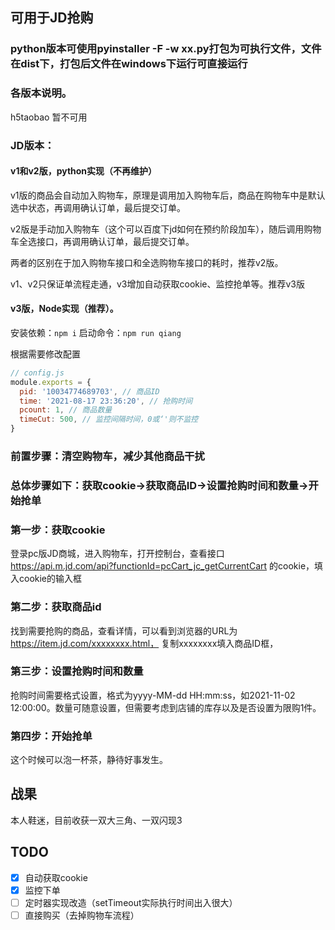 ## 可用于JD抢购

### python版本可使用pyinstaller -F -w xx.py打包为可执行文件，文件在dist下，打包后文件在windows下运行可直接运行

### 各版本说明。
h5taobao 暂不可用

### JD版本：

#### v1和v2版，python实现（不再维护）
v1版的商品会自动加入购物车，原理是调用加入购物车后，商品在购物车中是默认选中状态，再调用确认订单，最后提交订单。

v2版是手动加入购物车（这个可以百度下jd如何在预约阶段加车），随后调用购物车全选接口，再调用确认订单，最后提交订单。

两者的区别在于加入购物车接口和全选购物车接口的耗时，推荐v2版。

v1、v2只保证单流程走通，v3增加自动获取cookie、监控抢单等。推荐v3版

#### v3版，Node实现（推荐）。
安装依赖：``npm i``
启动命令：``npm run qiang``

根据需要修改配置
```js
// config.js
module.exports = {
  pid: '10034774689703', // 商品ID
  time: '2021-08-17 23:36:20', // 抢购时间
  pcount: 1, // 商品数量
  timeCut: 500, // 监控间隔时间，0或‘'则不监控
}
```

### 前置步骤：清空购物车，减少其他商品干扰
### 总体步骤如下：获取cookie->获取商品ID->设置抢购时间和数量->开始抢单

### 第一步：获取cookie
登录pc版JD商城，进入购物车，打开控制台，查看接口 
https://api.m.jd.com/api?functionId=pcCart_jc_getCurrentCart
的cookie，填入cookie的输入框

### 第二步：获取商品id
找到需要抢购的商品，查看详情，可以看到浏览器的URL为
https://item.jd.com/xxxxxxxx.html，
复制xxxxxxxx填入商品ID框，

### 第三步：设置抢购时间和数量
抢购时间需要格式设置，格式为yyyy-MM-dd HH:mm:ss，如2021-11-02 12:00:00。数量可随意设置，但需要考虑到店铺的库存以及是否设置为限购1件。

### 第四步：开始抢单
这个时候可以泡一杯茶，静待好事发生。

## 战果
本人鞋迷，目前收获一双大三角、一双闪现3

## TODO
+ [x] 自动获取cookie
+ [x] 监控下单
+ [ ] 定时器实现改造（setTimeout实际执行时间出入很大）
+ [ ] 直接购买（去掉购物车流程）
